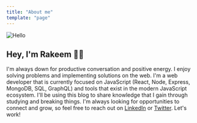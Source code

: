 ```yaml
---
title: "About me"
template: "page"
---
```



![Hello](https://media.giphy.com/media/pjd4u7XpK2c12I0nfp/giphy.gif)

## Hey, I'm Rakeem :wave:🏾

I'm always down for productive conversation and positive energy. I enjoy solving problems and implementing solutions on the web. I'm a web developer that is currently focused on JavaScript (React, Node, Express, MongoDB, SQL, GraphQL) and tools that exist in the modern JavaScript ecosystem. I'll be using this blog to share knowledge that I gain through studying and breaking things. I'm always looking for opportunities to connect and grow, so feel free to reach out on [LinkedIn](https://linkedin.com/in/rakeemthomas) or [Twitter](https://twitter.com/rthom4s). Let's work!